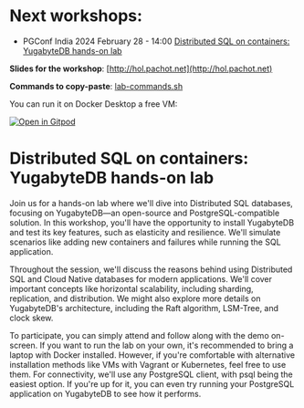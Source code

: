 # Next workshops:
- PGConf India 2024 February 28 - 14:00 [Distributed SQL on containers: YugabyteDB hands-on lab](https://pgconf.in/conferences/pgconfin2024/program/proposals/685)

**Slides for the workshop**: [http://hol.pachot.net](http://hol.pachot.net)

**Commands to copy-paste**: [lab-commands.sh](lab-commands.sh)

You can run it on Docker Desktop a free VM:

[![Open in Gitpod](https://gitpod.io/button/open-in-gitpod.svg)](https://gitpod.io/#https://github.com/FranckPachot/yb-hol/)

# Distributed SQL on containers: YugabyteDB hands-on lab

Join us for a hands-on lab where we'll dive into Distributed SQL databases, focusing on YugabyteDB—an open-source and PostgreSQL-compatible solution. In this workshop, you'll have the opportunity to install YugabyteDB and test its key features, such as elasticity and resilience. We'll simulate scenarios like adding new containers and failures while running the SQL application.

Throughout the session, we'll discuss the reasons behind using Distributed SQL and Cloud Native databases for modern applications. We'll cover important concepts like horizontal scalability, including sharding, replication, and distribution. We might also explore more details on YugabyteDB's architecture, including the Raft algorithm, LSM-Tree, and clock skew.

To participate, you can simply attend and follow along with the demo on-screen. If you want to run the lab on your own, it's recommended to bring a laptop with Docker installed. However, if you're comfortable with alternative installation methods like VMs with Vagrant or Kubernetes, feel free to use them. For connectivity, we'll use any PostgreSQL client, with psql being the easiest option. If you're up for it, you can even try running your PostgreSQL application on YugabyteDB to see how it performs.
